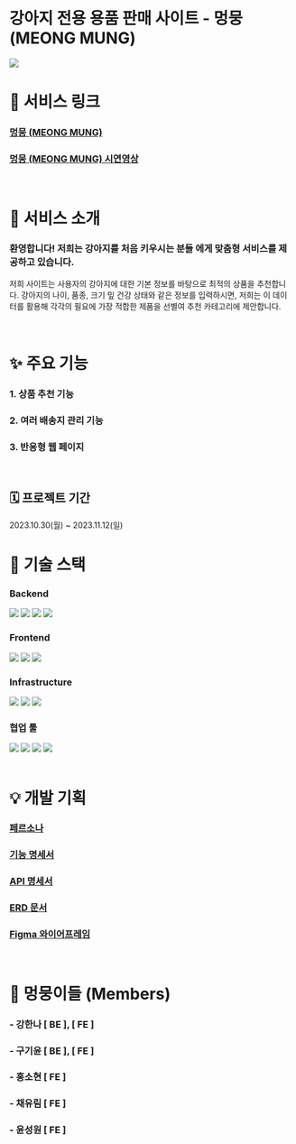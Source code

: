 # 강아지 전용 용품 판매 사이트 - 멍뭉 (MEONG MUNG)

<img src="./client/public/images/banner1.png">

<br />

# 👀 서비스 링크 

### [멍뭉 (MEONG MUNG)](http://kdt-sw-7-team01.elicecoding.com/)
### [멍뭉 (MEONG MUNG) 시연영상](https://www.youtube.com/watch?v=E1d7rm-J-3I)

<br />

# 🎉 서비스 소개 
### 환영합니다! 저희는 강아지를 처음 키우시는 분들 에게 맞춤형 서비스를 제공하고 있습니다. 
저희 사이트는 사용자의 강아지에 대한 기본 정보를 바탕으로 최적의 상품을 추천합니다.
강아지의 나이, 품종, 크기 밒 건강 상태와 같은 정보를 입력하시면, 저희는 이 데이터를 활용해 각각의 필요에 가장 적합한 제품을 선별여 추천 카테고리에 제안합니다.


<br />

# ✨ 주요 기능

### 1. 상품 추천 기능

### 2. 여러 배송지 관리 기능

### 3. 반응형 웹 페이지 

<br />

## 🗓️ 프로젝트 기간

2023.10.30(월) ~ 2023.11.12(일)

# 🥁 기술 스택

### Backend
<img src="https://img.shields.io/badge/Node.js-339933?style=flat-square&logo=nodedotjs&logoColor=white"/>
<img src="https://img.shields.io/badge/Express-000000?style=flat-square&logo=express&logoColor=white"/>
<img src="https://img.shields.io/badge/MongoDB-47A248?style=flat-square&logo=mongodb&logoColor=white"/>
<img src="https://img.shields.io/badge/Mongoose-880000?style=flat-square&logo=mongoose&logoColor=white"/>

### Frontend
<img src="https://img.shields.io/badge/JavaScript-F7DF1E?style=flat-square&logo=javascript&logoColor=white"/>
<img src="https://img.shields.io/badge/HTML5-E34F26?style=flat-square&logo=html5&logoColor=white"/>
<img src="https://img.shields.io/badge/tailwindcss-1572B6?style=flat-square&logo=tailwindcss&logoColor=white"/>


### Infrastructure
<img src="https://img.shields.io/badge/Vite-646CFF?style=flat-square&logo=vite&logoColor=white"/>
<img src="https://img.shields.io/badge/PM2-2B037A?style=flat-square&logo=pm2&logoColor=white"/>
<img src="https://img.shields.io/badge/NGINX-009639?style=flat-square&logo=nginx&logoColor=white"/>

### 협업 툴
<img src="https://img.shields.io/badge/Gitlab-FC6D26?style=flat-square&logo=gitlab&logoColor=white"/>
<img src="https://img.shields.io/badge/Figma-0C8CE9?style=flat-square&logo=figma&logoColor=white"/>
<img src="https://img.shields.io/badge/Notion-FFFFFF?style=flat-square&logo=notion&logoColor=black"/>
<img src="https://img.shields.io/badge/GoogleSheets-34A853?style=flat-square&logo=googlesheets&logoColor=white"/>

<br />
<br />

# 💡 개발 기획

### [페르소나](https://powerful-lamprey-ff8.notion.site/e0151c1609d341049e782c5eea1d765e?pvs=4)

### [기능 명세서](https://powerful-lamprey-ff8.notion.site/a51faeb489a64261b0c1a8fd6fc7c0ad?v=c173ef4fe0024b25a12343c69436afc1&pvs=4)

### [API 명세서](https://docs.google.com/spreadsheets/d/1LqkCV7YfaV5iB-aKls27ZKXOTpCMf13k6AHyenMrOFU/edit?usp=sharing)

### [ERD 문서](https://www.erdcloud.com/d/tr3ez4Mp5Rkc6t8Zu)

### [Figma 와이어프레임](https://www.figma.com/file/uuNNVnJPOL79d7wsaKdsXB/Untitled?type=design&node-id=0%3A1&mode=design&t=IayrWPxWn7Y4I1Mc-1)

<br />



# 🐶 멍뭉이들 (Members)

### - 강한나 [ BE ], [ FE ]
### - 구기윤 [ BE ], [ FE ]
### - 홍소현 [ FE ]
### - 채유림 [ FE ]
### - 윤성원 [ FE ]
